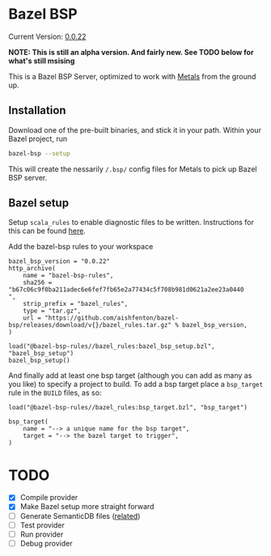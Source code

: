 # Bazel BSP
Current Version: [0.0.22](https://github.com/aishfenton/bazel-bsp/releases/tag/v0.0.22)

**NOTE: This is still an alpha version. And fairly new. See TODO below for what's still msising**

This is a Bazel BSP Server, optimized to work with [Metals](https://scalameta.org/metals/) from the ground up.

## Installation

Download one of the pre-built binaries, and stick it in your path. Within your Bazel project, run 

```bash
bazel-bsp --setup
```

This will create the nessarily `/.bsp/` config files for Metals to pick up Bazel BSP server. 

## Bazel setup

Setup `scala_rules` to enable diagnostic files to be written. Instructions for this can be found [here](https://github.com/bazelbuild/rules_scala/blob/master/docs/scala_toolchain.md).

Add the bazel-bsp rules to your workspace

```starlark
bazel_bsp_version = "0.0.22"
http_archive(
    name = "bazel-bsp-rules",
    sha256 = "b67c06c9f0ba211adec6e6fef7fb65e2a77434c5f708b981d0621a2ee23a0440
",
    strip_prefix = "bazel_rules",
    type = "tar.gz",
    url = "https://github.com/aishfenton/bazel-bsp/releases/download/v{}/bazel_rules.tar.gz" % bazel_bsp_version,
)

load("@bazel-bsp-rules//bazel_rules:bazel_bsp_setup.bzl", "bazel_bsp_setup")
bazel_bsp_setup()
```

And finally add at least one bsp target (although you can add as many as you like) to specify a project to build. To add a bsp target place a `bsp_target` rule in the `BUILD` files, as so:

```starlark
load("@bazel-bsp-rules//bazel_rules:bsp_target.bzl", "bsp_target")

bsp_target(
    name = "--> a unique name for the bsp target",
    target = "--> the bazel target to trigger",
)
```

# TODO

- [x] Compile provider
- [x] Make Bazel setup more straight forward
- [ ] Generate SemanticDB files ([related](https://github.com/bazelbuild/rules_scala/issues/952))
- [ ] Test provider
- [ ] Run provider
- [ ] Debug provider